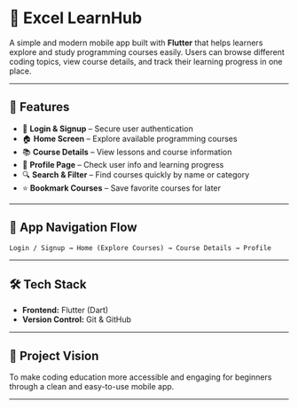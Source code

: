 # 📱 Excel LearnHub

A simple and modern mobile app built with **Flutter** that helps learners explore and study programming courses easily. Users can browse different coding topics, view course details, and track their learning progress in one place.

---

## 🚀 Features

* 🔐 **Login & Signup** – Secure user authentication
* 🏠 **Home Screen** – Explore available programming courses
* 📚 **Course Details** – View lessons and course information
* 👤 **Profile Page** – Check user info and learning progress
* 🔍 **Search & Filter** – Find courses quickly by name or category
* ⭐ **Bookmark Courses** – Save favorite courses for later

---

## 🧭 App Navigation Flow

```
Login / Signup → Home (Explore Courses) → Course Details → Profile
```

---

## 🛠️ Tech Stack

* **Frontend:** Flutter (Dart)
* **Version Control:** Git & GitHub

---

## 🌟 Project Vision

To make coding education more accessible and engaging for beginners through a clean and easy-to-use mobile app.

---


